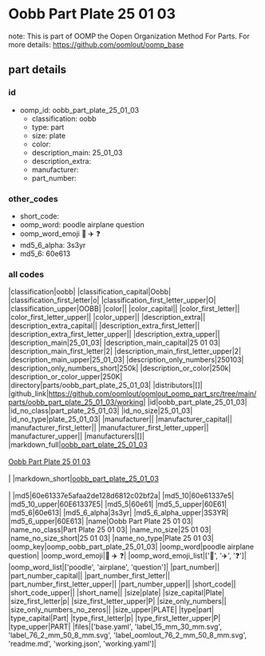 # Oobb Part Plate 25 01 03  

note: This is part of OOMP the Oopen Organization Method For Parts. For more details: https://github.com/oomlout/oomp_base

##  part details





### id
* oomp_id: oobb_part_plate_25_01_03
  * classification: oobb
  * type: part
  * size: plate
  * color: 
  * description_main: 25_01_03
  * description_extra: 
  * manufacturer: 
  * part_number: 

### other_codes
* short_code: 
* oomp_word: poodle airplane question
* oomp_word_emoji :poodle: :airplane: :question:
* md5_6_alpha: 3s3yr
* md5_6: 60e613

### all codes 
|classification|oobb|
|classification_capital|Oobb|
|classification_first_letter|o|
|classification_first_letter_upper|O|
|classification_upper|OOBB|
|color||
|color_capital||
|color_first_letter||
|color_first_letter_upper||
|color_upper||
|description_extra||
|description_extra_capital||
|description_extra_first_letter||
|description_extra_first_letter_upper||
|description_extra_upper||
|description_main|25_01_03|
|description_main_capital|25 01 03|
|description_main_first_letter|2|
|description_main_first_letter_upper|2|
|description_main_upper|25_01_03|
|description_only_numbers|250103|
|description_only_numbers_short|250k|
|description_or_color|250k|
|description_or_color_upper|250K|
|directory|parts/oobb_part_plate_25_01_03|
|distributors|[]|
|github_link|https://github.com/oomlout/oomlout_oomp_part_src/tree/main/parts/oobb_part_plate_25_01_03/working|
|id|oobb_part_plate_25_01_03|
|id_no_class|part_plate_25_01_03|
|id_no_size|25_01_03|
|id_no_type|plate_25_01_03|
|manufacturer||
|manufacturer_capital||
|manufacturer_first_letter||
|manufacturer_first_letter_upper||
|manufacturer_upper||
|manufacturers|[]|
|markdown_full|[oobb_part_plate_25_01_03](https://github.com/oomlout/oomlout_oomp_part_src/tree/main/parts/oobb_part_plate_25_01_03/working)<br>[](https://github.com/oomlout/oomlout_oomp_part_src/tree/main/parts/oobb_part_plate_25_01_03/working)<br>[Oobb Part Plate 25 01 03](https://github.com/oomlout/oomlout_oomp_part_src/tree/main/parts/oobb_part_plate_25_01_03/working)<br><br>|
|markdown_short|[oobb_part_plate_25_01_03](https://github.com/oomlout/oomlout_oomp_part_src/tree/main/parts/oobb_part_plate_25_01_03/working)<br><br>|
|md5|60e61337e5afaa2de128d6812c02bf2a|
|md5_10|60e61337e5|
|md5_10_upper|60E61337E5|
|md5_5|60e61|
|md5_5_upper|60E61|
|md5_6|60e613|
|md5_6_alpha|3s3yr|
|md5_6_alpha_upper|3S3YR|
|md5_6_upper|60E613|
|name|Oobb Part Plate 25 01 03|
|name_no_class|Part Plate 25 01 03|
|name_no_size|25 01 03|
|name_no_size_short|25 01 03|
|name_no_type|Plate 25 01 03|
|oomp_key|oomp_oobb_part_plate_25_01_03|
|oomp_word|poodle airplane question|
|oomp_word_emoji|:poodle: :airplane: :question:|
|oomp_word_emoji_list|[':poodle:', ':airplane:', ':question:']|
|oomp_word_list|['poodle', 'airplane', 'question']|
|part_number||
|part_number_capital||
|part_number_first_letter||
|part_number_first_letter_upper||
|part_number_upper||
|short_code||
|short_code_upper||
|short_name||
|size|plate|
|size_capital|Plate|
|size_first_letter|p|
|size_first_letter_upper|P|
|size_only_numbers||
|size_only_numbers_no_zeros||
|size_upper|PLATE|
|type|part|
|type_capital|Part|
|type_first_letter|p|
|type_first_letter_upper|P|
|type_upper|PART|
|files|['base.yaml', 'label_15_mm_30_mm.svg', 'label_76_2_mm_50_8_mm.svg', 'label_oomlout_76_2_mm_50_8_mm.svg', 'readme.md', 'working.json', 'working.yaml']|
